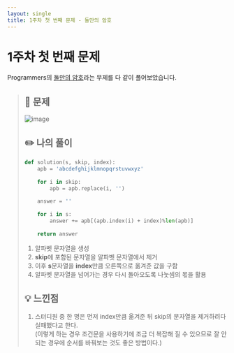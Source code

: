 ```yaml
---
layout: single
title: 1주차 첫 번째 문제 - 둘만의 암호
---
```






# 1주차 첫 번째 문제
Programmers의 [둘만의 암호](https://school.programmers.co.kr/learn/courses/30/lessons/155652)라는 무제를 다 같이 풀어보았습니다.

> ## 📖 문제
> ![image](https://user-images.githubusercontent.com/97678547/221104558-7565a0ba-6540-4169-b4b2-b4963718eed4.png)
> ## ✏️ 나의 풀이
>
>  ```python
>  def solution(s, skip, index):
>      apb = 'abcdefghijklmnopqrstuvwxyz'
>      
>      for i in skip:
>          apb = apb.replace(i, '')
>      
>      answer = ''
>    
>      for i in s:
>          answer += apb[(apb.index(i) + index)%len(apb)] 
>        
>      return answer
>  ```
>  1. 알파벳 문자열을 생성
>  2. **skip**에 포함된 문자열을 알파벳 문자열에서 제거
>  3. 이후 **s**문자열을 **index**만큼 오른쪽으로 옮겨준 값을 구함
>  4. 알파벳 문자열을 넘어가는 경우 다시 돌아오도록 나눗셈의 몫을 활용
> ## 💡 느낀점
>  1. 스터디원 중 한 명은 먼저 index만큼 옮겨준 뒤 skip의 문자열을 제거하려다 실패했다고 한다. <br>
>     (이렇게 하는 경우 조건문을 사용하기에 조금 더 복잡해 질 수 있으므로 잘 안되는 경우에 순서를 바꿔보는 것도 좋은 방법이다.)
